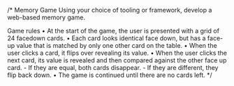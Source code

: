 /* Memory Game
Using your choice of tooling or framework, develop a web-based memory game.

Game rules 
  • At the start of the game, the user is presented with a grid of 24 facedown cards. 
  • Each card looks identical face down, but has a face-up value that is matched by only one other card on the table. 
  • When the user clicks a card, it flips over revealing its value. 
  • When the user clicks the next card, its value is revealed and then compared against the other face up card. 
      - If they are equal, both cards disappear.
      - If they are different, they flip back down. 
  • The game is continued until there are no cards left. 
*/